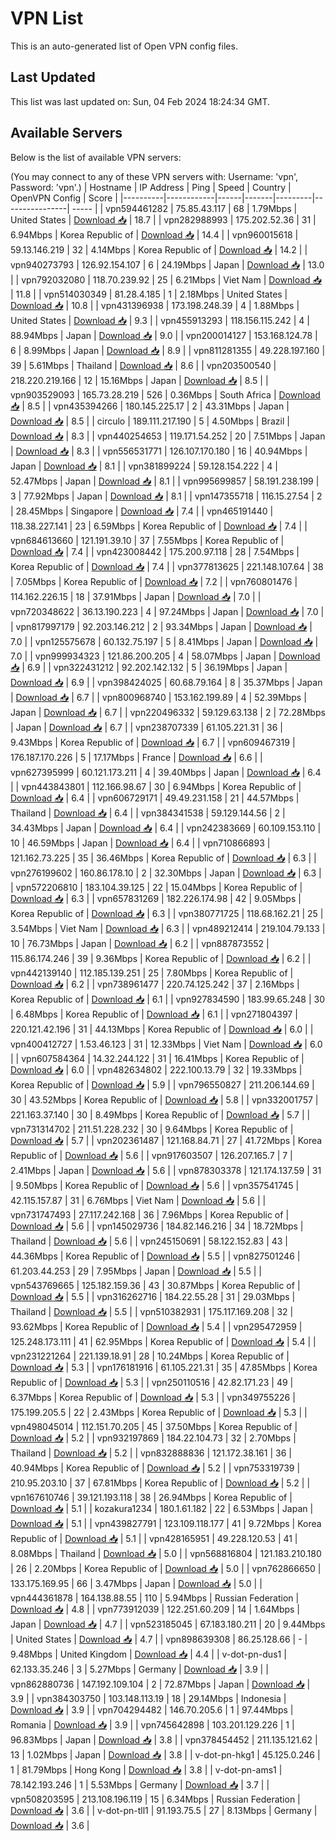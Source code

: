 # VPN List

This is an auto-generated list of Open VPN config files.

## Last Updated

This list was last updated on: Sun, 04 Feb 2024 18:24:34 GMT.

## Available Servers

Below is the list of available VPN servers:

(You may connect to any of these VPN servers with: Username: 'vpn', Password: 'vpn'.)
| Hostname | IP Address | Ping | Speed | Country | OpenVPN Config | Score |
|----------|------------|------|-------|---------|----------------| ----- |
| vpn594461282 | 75.85.43.117 | 68 | 1.79Mbps | United States | [Download 📥](./configs/server_0_US.ovpn) | 18.7 |
| vpn282988993 | 175.202.52.36 | 31 | 6.94Mbps | Korea Republic of | [Download 📥](./configs/server_1_KR.ovpn) | 14.4 |
| vpn960015618 | 59.13.146.219 | 32 | 4.14Mbps | Korea Republic of | [Download 📥](./configs/server_2_KR.ovpn) | 14.2 |
| vpn940273793 | 126.92.154.107 | 6 | 24.19Mbps | Japan | [Download 📥](./configs/server_3_JP.ovpn) | 13.0 |
| vpn792032080 | 118.70.239.92 | 25 | 6.21Mbps | Viet Nam | [Download 📥](./configs/server_4_VN.ovpn) | 11.8 |
| vpn514030349 | 81.28.4.185 | 1 | 2.18Mbps | United States | [Download 📥](./configs/server_5_US.ovpn) | 10.8 |
| vpn431396938 | 173.198.248.39 | 4 | 1.88Mbps | United States | [Download 📥](./configs/server_6_US.ovpn) | 9.3 |
| vpn455913293 | 118.156.115.242 | 4 | 88.94Mbps | Japan | [Download 📥](./configs/server_7_JP.ovpn) | 9.0 |
| vpn200014127 | 153.168.124.78 | 6 | 8.99Mbps | Japan | [Download 📥](./configs/server_8_JP.ovpn) | 8.9 |
| vpn811281355 | 49.228.197.160 | 39 | 5.61Mbps | Thailand | [Download 📥](./configs/server_9_TH.ovpn) | 8.6 |
| vpn203500540 | 218.220.219.166 | 12 | 15.16Mbps | Japan | [Download 📥](./configs/server_10_JP.ovpn) | 8.5 |
| vpn903529093 | 165.73.28.219 | 526 | 0.36Mbps | South Africa | [Download 📥](./configs/server_11_ZA.ovpn) | 8.5 |
| vpn435394266 | 180.145.225.17 | 2 | 43.31Mbps | Japan | [Download 📥](./configs/server_12_JP.ovpn) | 8.5 |
| circulo | 189.111.217.190 | 5 | 4.50Mbps | Brazil | [Download 📥](./configs/server_13_BR.ovpn) | 8.3 |
| vpn440254653 | 119.171.54.252 | 20 | 7.51Mbps | Japan | [Download 📥](./configs/server_14_JP.ovpn) | 8.3 |
| vpn556531771 | 126.107.170.180 | 16 | 40.94Mbps | Japan | [Download 📥](./configs/server_15_JP.ovpn) | 8.1 |
| vpn381899224 | 59.128.154.222 | 4 | 52.47Mbps | Japan | [Download 📥](./configs/server_16_JP.ovpn) | 8.1 |
| vpn995699857 | 58.191.238.199 | 3 | 77.92Mbps | Japan | [Download 📥](./configs/server_17_JP.ovpn) | 8.1 |
| vpn147355718 | 116.15.27.54 | 2 | 28.45Mbps | Singapore | [Download 📥](./configs/server_18_SG.ovpn) | 7.4 |
| vpn465191440 | 118.38.227.141 | 23 | 6.59Mbps | Korea Republic of | [Download 📥](./configs/server_19_KR.ovpn) | 7.4 |
| vpn684613660 | 121.191.39.10 | 37 | 7.55Mbps | Korea Republic of | [Download 📥](./configs/server_20_KR.ovpn) | 7.4 |
| vpn423008442 | 175.200.97.118 | 28 | 7.54Mbps | Korea Republic of | [Download 📥](./configs/server_21_KR.ovpn) | 7.4 |
| vpn377813625 | 221.148.107.64 | 38 | 7.05Mbps | Korea Republic of | [Download 📥](./configs/server_22_KR.ovpn) | 7.2 |
| vpn760801476 | 114.162.226.15 | 18 | 37.91Mbps | Japan | [Download 📥](./configs/server_23_JP.ovpn) | 7.0 |
| vpn720348622 | 36.13.190.223 | 4 | 97.24Mbps | Japan | [Download 📥](./configs/server_24_JP.ovpn) | 7.0 |
| vpn817997179 | 92.203.146.212 | 2 | 93.34Mbps | Japan | [Download 📥](./configs/server_25_JP.ovpn) | 7.0 |
| vpn125575678 | 60.132.75.197 | 5 | 8.41Mbps | Japan | [Download 📥](./configs/server_26_JP.ovpn) | 7.0 |
| vpn999934323 | 121.86.200.205 | 4 | 58.07Mbps | Japan | [Download 📥](./configs/server_27_JP.ovpn) | 6.9 |
| vpn322431212 | 92.202.142.132 | 5 | 36.19Mbps | Japan | [Download 📥](./configs/server_28_JP.ovpn) | 6.9 |
| vpn398424025 | 60.68.79.164 | 8 | 35.37Mbps | Japan | [Download 📥](./configs/server_29_JP.ovpn) | 6.7 |
| vpn800968740 | 153.162.199.89 | 4 | 52.39Mbps | Japan | [Download 📥](./configs/server_30_JP.ovpn) | 6.7 |
| vpn220496332 | 59.129.63.138 | 2 | 72.28Mbps | Japan | [Download 📥](./configs/server_31_JP.ovpn) | 6.7 |
| vpn238707339 | 61.105.221.31 | 36 | 9.43Mbps | Korea Republic of | [Download 📥](./configs/server_32_KR.ovpn) | 6.7 |
| vpn609467319 | 176.187.170.226 | 5 | 17.17Mbps | France | [Download 📥](./configs/server_33_FR.ovpn) | 6.6 |
| vpn627395999 | 60.121.173.211 | 4 | 39.40Mbps | Japan | [Download 📥](./configs/server_34_JP.ovpn) | 6.4 |
| vpn443843801 | 112.166.98.67 | 30 | 6.94Mbps | Korea Republic of | [Download 📥](./configs/server_35_KR.ovpn) | 6.4 |
| vpn606729171 | 49.49.231.158 | 21 | 44.57Mbps | Thailand | [Download 📥](./configs/server_36_TH.ovpn) | 6.4 |
| vpn384341538 | 59.129.144.56 | 2 | 34.43Mbps | Japan | [Download 📥](./configs/server_37_JP.ovpn) | 6.4 |
| vpn242383669 | 60.109.153.110 | 10 | 46.59Mbps | Japan | [Download 📥](./configs/server_38_JP.ovpn) | 6.4 |
| vpn710866893 | 121.162.73.225 | 35 | 36.46Mbps | Korea Republic of | [Download 📥](./configs/server_39_KR.ovpn) | 6.3 |
| vpn276199602 | 160.86.178.10 | 2 | 32.30Mbps | Japan | [Download 📥](./configs/server_40_JP.ovpn) | 6.3 |
| vpn572206810 | 183.104.39.125 | 22 | 15.04Mbps | Korea Republic of | [Download 📥](./configs/server_41_KR.ovpn) | 6.3 |
| vpn657831269 | 182.226.174.98 | 42 | 9.05Mbps | Korea Republic of | [Download 📥](./configs/server_42_KR.ovpn) | 6.3 |
| vpn380771725 | 118.68.162.21 | 25 | 3.54Mbps | Viet Nam | [Download 📥](./configs/server_43_VN.ovpn) | 6.3 |
| vpn489212414 | 219.104.79.133 | 10 | 76.73Mbps | Japan | [Download 📥](./configs/server_44_JP.ovpn) | 6.2 |
| vpn887873552 | 115.86.174.246 | 39 | 9.36Mbps | Korea Republic of | [Download 📥](./configs/server_45_KR.ovpn) | 6.2 |
| vpn442139140 | 112.185.139.251 | 25 | 7.80Mbps | Korea Republic of | [Download 📥](./configs/server_46_KR.ovpn) | 6.2 |
| vpn738961477 | 220.74.125.242 | 37 | 2.16Mbps | Korea Republic of | [Download 📥](./configs/server_47_KR.ovpn) | 6.1 |
| vpn927834590 | 183.99.65.248 | 30 | 6.48Mbps | Korea Republic of | [Download 📥](./configs/server_48_KR.ovpn) | 6.1 |
| vpn271804397 | 220.121.42.196 | 31 | 44.13Mbps | Korea Republic of | [Download 📥](./configs/server_49_KR.ovpn) | 6.0 |
| vpn400412727 | 1.53.46.123 | 31 | 12.33Mbps | Viet Nam | [Download 📥](./configs/server_50_VN.ovpn) | 6.0 |
| vpn607584364 | 14.32.244.122 | 31 | 16.41Mbps | Korea Republic of | [Download 📥](./configs/server_51_KR.ovpn) | 6.0 |
| vpn482634802 | 222.100.13.79 | 32 | 19.33Mbps | Korea Republic of | [Download 📥](./configs/server_52_KR.ovpn) | 5.9 |
| vpn796550827 | 211.206.144.69 | 30 | 43.52Mbps | Korea Republic of | [Download 📥](./configs/server_53_KR.ovpn) | 5.8 |
| vpn332001757 | 221.163.37.140 | 30 | 8.49Mbps | Korea Republic of | [Download 📥](./configs/server_54_KR.ovpn) | 5.7 |
| vpn731314702 | 211.51.228.232 | 30 | 9.64Mbps | Korea Republic of | [Download 📥](./configs/server_55_KR.ovpn) | 5.7 |
| vpn202361487 | 121.168.84.71 | 27 | 41.72Mbps | Korea Republic of | [Download 📥](./configs/server_56_KR.ovpn) | 5.6 |
| vpn917603507 | 126.207.165.7 | 7 | 2.41Mbps | Japan | [Download 📥](./configs/server_57_JP.ovpn) | 5.6 |
| vpn878303378 | 121.174.137.59 | 31 | 9.50Mbps | Korea Republic of | [Download 📥](./configs/server_58_KR.ovpn) | 5.6 |
| vpn357541745 | 42.115.157.87 | 31 | 6.76Mbps | Viet Nam | [Download 📥](./configs/server_59_VN.ovpn) | 5.6 |
| vpn731747493 | 27.117.242.168 | 36 | 7.96Mbps | Korea Republic of | [Download 📥](./configs/server_60_KR.ovpn) | 5.6 |
| vpn145029736 | 184.82.146.216 | 34 | 18.72Mbps | Thailand | [Download 📥](./configs/server_61_TH.ovpn) | 5.6 |
| vpn245150691 | 58.122.152.83 | 43 | 44.36Mbps | Korea Republic of | [Download 📥](./configs/server_62_KR.ovpn) | 5.5 |
| vpn827501246 | 61.203.44.253 | 29 | 7.95Mbps | Japan | [Download 📥](./configs/server_63_JP.ovpn) | 5.5 |
| vpn543769665 | 125.182.159.36 | 43 | 30.87Mbps | Korea Republic of | [Download 📥](./configs/server_64_KR.ovpn) | 5.5 |
| vpn316262716 | 184.22.55.28 | 31 | 29.03Mbps | Thailand | [Download 📥](./configs/server_65_TH.ovpn) | 5.5 |
| vpn510382931 | 175.117.169.208 | 32 | 93.62Mbps | Korea Republic of | [Download 📥](./configs/server_66_KR.ovpn) | 5.4 |
| vpn295472959 | 125.248.173.111 | 41 | 62.95Mbps | Korea Republic of | [Download 📥](./configs/server_67_KR.ovpn) | 5.4 |
| vpn231221264 | 221.139.18.91 | 28 | 10.24Mbps | Korea Republic of | [Download 📥](./configs/server_68_KR.ovpn) | 5.3 |
| vpn176181916 | 61.105.221.31 | 35 | 47.85Mbps | Korea Republic of | [Download 📥](./configs/server_69_KR.ovpn) | 5.3 |
| vpn250110516 | 42.82.171.23 | 49 | 6.37Mbps | Korea Republic of | [Download 📥](./configs/server_70_KR.ovpn) | 5.3 |
| vpn349755226 | 175.199.205.5 | 22 | 2.43Mbps | Korea Republic of | [Download 📥](./configs/server_71_KR.ovpn) | 5.3 |
| vpn498045014 | 112.151.70.205 | 45 | 37.50Mbps | Korea Republic of | [Download 📥](./configs/server_72_KR.ovpn) | 5.2 |
| vpn932197869 | 184.22.104.73 | 32 | 2.70Mbps | Thailand | [Download 📥](./configs/server_73_TH.ovpn) | 5.2 |
| vpn832888836 | 121.172.38.161 | 36 | 40.94Mbps | Korea Republic of | [Download 📥](./configs/server_74_KR.ovpn) | 5.2 |
| vpn753319739 | 210.95.203.10 | 37 | 67.81Mbps | Korea Republic of | [Download 📥](./configs/server_75_KR.ovpn) | 5.2 |
| vpn167610746 | 39.121.193.118 | 38 | 26.94Mbps | Korea Republic of | [Download 📥](./configs/server_76_KR.ovpn) | 5.1 |
| kozakura1234 | 180.1.61.182 | 22 | 6.53Mbps | Japan | [Download 📥](./configs/server_77_JP.ovpn) | 5.1 |
| vpn439827791 | 123.109.118.177 | 41 | 9.72Mbps | Korea Republic of | [Download 📥](./configs/server_78_KR.ovpn) | 5.1 |
| vpn428165951 | 49.228.120.53 | 41 | 8.08Mbps | Thailand | [Download 📥](./configs/server_79_TH.ovpn) | 5.0 |
| vpn568816804 | 121.183.210.180 | 26 | 2.20Mbps | Korea Republic of | [Download 📥](./configs/server_80_KR.ovpn) | 5.0 |
| vpn762866650 | 133.175.169.95 | 66 | 3.47Mbps | Japan | [Download 📥](./configs/server_81_JP.ovpn) | 5.0 |
| vpn444361878 | 164.138.88.55 | 110 | 5.94Mbps | Russian Federation | [Download 📥](./configs/server_82_RU.ovpn) | 4.8 |
| vpn773912039 | 122.251.60.209 | 14 | 1.64Mbps | Japan | [Download 📥](./configs/server_83_JP.ovpn) | 4.7 |
| vpn523185045 | 67.183.180.211 | 20 | 9.44Mbps | United States | [Download 📥](./configs/server_84_US.ovpn) | 4.7 |
| vpn898639308 | 86.25.128.66 | - | 9.48Mbps | United Kingdom | [Download 📥](./configs/server_85_GB.ovpn) | 4.4 |
| v-dot-pn-dus1 | 62.133.35.246 | 3 | 5.27Mbps | Germany | [Download 📥](./configs/server_86_DE.ovpn) | 3.9 |
| vpn862880736 | 147.192.109.104 | 2 | 72.87Mbps | Japan | [Download 📥](./configs/server_87_JP.ovpn) | 3.9 |
| vpn384303750 | 103.148.113.19 | 18 | 29.14Mbps | Indonesia | [Download 📥](./configs/server_88_ID.ovpn) | 3.9 |
| vpn704294482 | 146.70.205.6 | 1 | 97.44Mbps | Romania | [Download 📥](./configs/server_89_RO.ovpn) | 3.9 |
| vpn745642898 | 103.201.129.226 | 1 | 96.83Mbps | Japan | [Download 📥](./configs/server_90_JP.ovpn) | 3.8 |
| vpn378454452 | 211.135.121.62 | 13 | 1.02Mbps | Japan | [Download 📥](./configs/server_91_JP.ovpn) | 3.8 |
| v-dot-pn-hkg1 | 45.125.0.246 | 1 | 81.79Mbps | Hong Kong | [Download 📥](./configs/server_92_HK.ovpn) | 3.8 |
| v-dot-pn-ams1 | 78.142.193.246 | 1 | 5.53Mbps | Germany | [Download 📥](./configs/server_93_DE.ovpn) | 3.7 |
| vpn508203595 | 213.108.196.119 | 15 | 6.34Mbps | Russian Federation | [Download 📥](./configs/server_94_RU.ovpn) | 3.6 |
| v-dot-pn-tll1 | 91.193.75.5 | 27 | 8.13Mbps | Germany | [Download 📥](./configs/server_95_DE.ovpn) | 3.6 |
